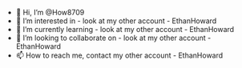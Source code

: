 - 👋 Hi, I’m @How8709
- 👀 I’m interested in - look at my other account - EthanHoward
- 🌱 I’m currently learning - look at my other account - EthanHoward
- 💞️ I’m looking to collaborate on - look at my other account - EthanHoward
- 📫 How to reach me, contact my other account - EthanHoward

<!---
How8709/How8709 is a ✨ special ✨ repository because its `README.md` (this file) appears on your GitHub profile.
You can click the Preview link to take a look at your changes.
--->
